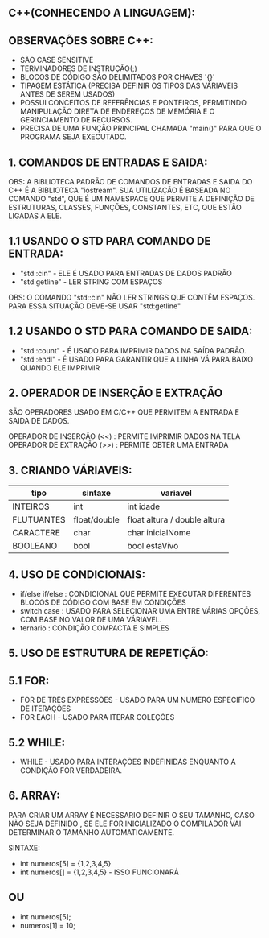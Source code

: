 ## C++(CONHECENDO A LINGUAGEM):

## OBSERVAÇÕES SOBRE C++:
- SÃO CASE SENSITIVE
- TERMINADORES DE INSTRUÇÃO(;)
- BLOCOS DE CÓDIGO SÃO DELIMITADOS POR CHAVES '{}'
- TIPAGEM ESTÁTICA (PRECISA DEFINIR OS TIPOS DAS VÁRIAVEIS ANTES DE SEREM USADOS)
- POSSUI CONCEITOS DE REFERÊNCIAS E PONTEIROS, PERMITINDO MANIPULAÇÃO DIRETA DE ENDEREÇOS DE MEMÓRIA E O GERINCIAMENTO DE RECURSOS.
- PRECISA DE UMA FUNÇÃO PRINCIPAL CHAMADA "main()" PARA QUE O PROGRAMA SEJA EXECUTADO.

## 1. COMANDOS DE ENTRADAS E SAIDA:
OBS: A BIBLIOTECA PADRÃO DE COMANDOS DE ENTRADAS E SAIDA DO C++ É A BIBLIOTECA "iostream". SUA UTILIZAÇÃO É BASEADA NO COMANDO "std", QUE É UM NAMESPACE 
QUE PERMITE A DEFINIÇÃO DE ESTRUTURAS, CLASSES, FUNÇÕES, CONSTANTES, ETC, QUE ESTÃO LIGADAS A ELE.

## 1.1 USANDO O STD PARA COMANDO DE ENTRADA:
- "std::cin" - ELE É USADO PARA ENTRADAS DE DADOS PADRÃO
- "std:getline" - LER STRING COM ESPAÇOS

OBS: O COMANDO "std::cin" NÃO LER STRINGS QUE CONTÊM ESPAÇOS. PARA ESSA SITUAÇÃO DEVE-SE USAR "std:getline"

## 1.2 USANDO O  STD PARA COMANDO DE SAIDA:
- "std::count" - É USADO PARA IMPRIMIR DADOS NA SAÍDA PADRÃO.
- "std::endl"  - É USADO PARA GARANTIR QUE A LINHA VÁ PARA BAIXO QUANDO ELE IMPRIMIR

## 2. OPERADOR DE INSERÇÃO E EXTRAÇÃO
SÃO OPERADORES USADO EM C/C++ QUE PERMITEM A ENTRADA E SAIDA DE DADOS.

OPERADOR DE INSERÇÃO (<<) : PERMITE IMPRIMIR DADOS NA TELA
OPERADOR DE EXTRAÇÃO (>>) : PERMITE OBTER UMA ENTRADA

## 3. CRIANDO VÁRIAVEIS:

tipo      |   sintaxe    |  variavel                  
----------|--------------|----------------
INTEIROS  |    int       | int idade                         
FLUTUANTES| float/double | float altura / double altura
CARACTERE |    char      | char inicialNome
BOOLEANO  |    bool      | bool estaVivo

## 4. USO DE CONDICIONAIS:

- if/else if/else : CONDICIONAL QUE PERMITE EXECUTAR DIFERENTES BLOCOS DE CÓDIGO COM BASE EM CONDIÇÕES
- switch case : USADO PARA SELECIONAR UMA ENTRE VÁRIAS OPÇÕES, COM BASE NO VALOR DE UMA VÁRIAVEL.
- ternario : CONDIÇÃO COMPACTA E SIMPLES

## 5. USO DE ESTRUTURA DE REPETIÇÃO:

## 5.1 FOR:

- FOR DE TRÊS EXPRESSÕES - USADO PARA UM NUMERO ESPECIFICO DE ITERAÇÕES
- FOR EACH - USADO PARA ITERAR COLEÇÕES

## 5.2 WHILE:

- WHILE - USADO PARA INTERAÇÕES INDEFINIDAS ENQUANTO A CONDIÇÃO FOR VERDADEIRA.

## 6. ARRAY:
PARA CRIAR UM ARRAY É NECESSARIO DEFINIR O SEU TAMANHO, CASO NÃO SEJA DEFINIDO , SE ELE FOR INICIALIZADO O COMPILADOR VAI DETERMINAR O TAMANHO AUTOMATICAMENTE.

SINTAXE:
- int numeros[5] = {1,2,3,4,5}
- int numeros[]  = {1,2,3,4,5}  - ISSO FUNCIONARÁ

## OU

- int numeros[5];
- numeros[1] = 10;


 

